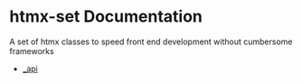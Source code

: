 # htmx-set Documentation
A set of htmx classes to speed front end development without cumbersome frameworks

* [_api](api.md)